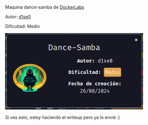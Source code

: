 Maquina dance-samba de [DockerLabs](https://dockerlabs.es)

Autor: [d1se0](https://github.com/D1se0)

Dificultad: Medio

![dock](./imagenes/dock.png)

Si ves esto, estoy haciendo el writeup pero ya lo envié :)